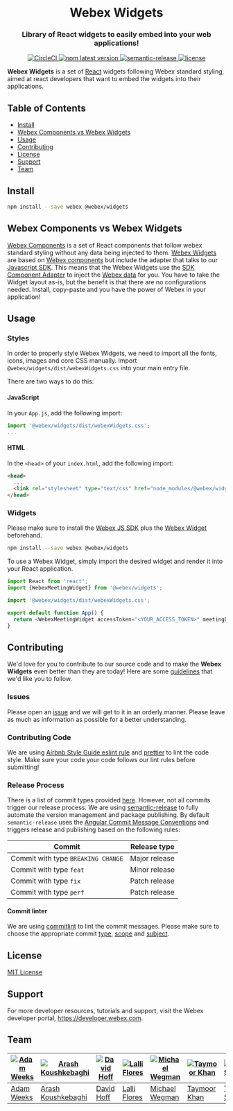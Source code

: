 <h1 align='center' style='border-bottom: none;'>Webex Widgets</h1>
<h3 align='center'>Library of React widgets to easily embed into your web applications!</h3>
<p align='center'>
<a href='https://circleci.com/gh/webex/widgets'>
    <img alt='CircleCI' src='https://circleci.com/gh/webex/widgets.svg?style=shield'>
  </a>
  <a href='https://www.npmjs.com/package/@webex/widgets'>
    <img alt='npm latest version' src='https://img.shields.io/npm/v/@webex/widgets?label=npm%40latest'>
  </a>
  <a href='#badge'>
    <img alt='semantic-release' src='https://img.shields.io/badge/%20%20%F0%9F%93%A6%F0%9F%9A%80-semantic--release-e10079.svg'>
  </a>
  <a href='https://github.com/webex/widgets/blob/master/package.json#L28'>
    <img src='https://img.shields.io/npm/l/webex.svg' alt='license'>
  </a>
</p>

**Webex Widgets** is a set of [React](https://reactjs.org) widgets following Webex standard styling,
aimed at react developers that want to embed the widgets into their applications.

## Table of Contents

- [Install](#install)
- [Webex Components vs Webex Widgets](#webex-components-vs-webex-widgets)
- [Usage](#usage)
- [Contributing](#contributing)
- [License](#license)
- [Support](#support)
- [Team](#team)

## Install

```bash
npm install --save webex @webex/widgets
```

## Webex Components vs Webex Widgets

[Webex Components](https://github.com/webex/components#webex-components) is a set of React components that follow webex standard styling without any data being injected to them.
[Webex Widgets](https://github.com/webex/widgets#webex-widgets) are based on [Webex components](https://github.com/webex/components#webex-components) but include the adapter that talks to our [Javascript SDK](https://github.com/webex/webex-js-sdk).
This means that the Webex Widgets use the [SDK Component Adapter](https://github.com/webex/sdk-component-adapter#webex-sdk-component-adapter) to inject the [Webex data](https://github.com/webex/webex-js-sdk#webex-js-sdk) for you.
You have to take the Widget layout as-is, but the benefit is that there are no configurations needed.
Install, copy-paste and you have the power of Webex in your application!

## Usage

### Styles

In order to properly style Webex Widgets, we need to import all the fonts, icons, images and core CSS manually.
Import `@webex/widgets/dist/webexWidgets.css` into your main entry file.

There are two ways to do this:

#### JavaScript

In your `App.js`, add the following import:

```js
import '@webex/widgets/dist/webexWidgets.css';
...
```

#### HTML

In the `<head>` of your `index.html`, add the following import:

```html
<head>
  ...
  <link rel="stylesheet" type="text/css" href="node_modules/@webex/widgets/dist/webexWidgets.css" />
</head>
```

### Widgets

Please make sure to install the [Webex JS SDK](https://www.npmjs.com/package/webex) plus the [Webex Widget](https://www.npmjs.com/package/@webex/widgets) beforehand.

```bash
npm install --save webex @webex/widgets
```

To use a Webex Widget, simply import the desired widget and render it into your React application.

```js
import React from 'react';
import {WebexMeetingWidget} from '@webex/widgets';

import '@webex/widgets/dist/webexWidgets.css';

export default function App() {
  return <WebexMeetingWidget accessToken="<YOUR_ACCESS_TOKEN>" meetingDestination="<MEETING_DESTINATION>" />;
}
```

## Contributing

We'd love for you to contribute to our source code and to make the **Webex Widgets** even better than they are today! Here are some [guidelines](https://github.com/webex/widgets/blob/master/CONTRIBUTING.md) that we'd like you to follow.

### Issues

Please open an [issue](https://github.com/webex/widgets/issues) and we will get to it in an orderly manner.
Please leave as much as information as possible for a better understanding.

### Contributing Code

We are using [Airbnb Style Guide eslint rule](https://github.com/airbnb/javascript) and [prettier](https://github.com/prettier/prettier) to lint the code style.
Make sure your code your code follows our lint rules before submitting!

### Release Process

There is a list of commit types provided [here](https://github.com/webex/widgets/blob/master/CONTRIBUTING.md#type). However, not all commits trigger our release process.
We are using [semantic-release](https://github.com/semantic-release/semantic-release) to fully automate the version management and package publishing.
By default `semantic-release` uses the [Angular Commit Message Conventions](https://github.com/angular/angular.js/blob/master/DEVELOPERS.md#-git-commit-guidelines) and triggers release and publishing based on the following rules:

| Commit                             | Release type  |
| ---------------------------------- | ------------- |
| Commit with type `BREAKING CHANGE` | Major release |
| Commit with type `feat`            | Minor release |
| Commit with type `fix`             | Patch release |
| Commit with type `perf`            | Patch release |

#### Commit linter

We are using [commitlint](https://github.com/conventional-changelog/commitlint) to lint the commit messages.
Please make sure to choose the appropriate commit [type](https://github.com/webex/widgets/blob/master/CONTRIBUTING.md#type), [scope](https://github.com/webex/widgets/blob/master/CONTRIBUTING.md#scope) and [subject](https://github.com/webex/widgets/blob/master/CONTRIBUTING.md#scope).

## License

[MIT License](https://opensource.org/licenses/MIT)

## Support

For more developer resources, tutorials and support, visit the Webex developer portal, https://developer.webex.com.

## Team

| [![Adam Weeks](https://github.com/adamweeks.png?size=100)](https://github.com/adamweeks) | [![Arash Koushkebaghi](https://github.com/akoushke.png?size=100)](https://github.com/akoushke) | [![David Hoff](https://github.com/harborhoffer.png?size=100)](https://github.com/harborhoffer) | [![Lalli Flores](https://github.com/lalli-flores.png?size=100)](https://github.com/lalli-flores) | [![Michael Wegman](https://github.com/mwegman.png?size=100)](https://github.com/mwegman) | [![Taymoor Khan](https://github.com/taymoork2.png?size=100)](https://github.com/taymoork2) | [![Timothy Scheuering](https://github.com/InteractiveTimmy.png?size=100)](https://github.com/InteractiveTimmy) |
| ---------------------------------------------------------------------------------------- | ---------------------------------------------------------------------------------------------- | ---------------------------------------------------------------------------------------------- | ------------------------------------------------------------------------------------------------ | ---------------------------------------------------------------------------------------- | ------------------------------------------------------------------------------------------ | -------------------------------------------------------------------------------------------------------------- |
| [Adam Weeks](https://github.com/adamweeks)                                               | [Arash Koushkebaghi](https://github.com/akoushke)                                              | [David Hoff](https://github.com/harborhoffer)                                                  | [Lalli Flores](https://github.com/lalli-flores)                                                  | [Michael Wegman](https://github.com/mwegman)                                             | [Taymoor Khan](https://github.com/taymoork2)                                               | [Timothy Scheuering](https://github.com/InteractiveTimmy)                                                      |
